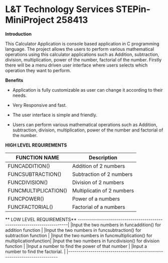 # L&T Technology Services STEPin-MiniProject 258413

**Introduction**

This Calculator Application is console based application in C programming language. The project allows the users to perform various mathematical operations using this calculator applications such as Addition, subtraction, division, multiplication, power of the number, factorial of the number. Firstly there will be a menu driven user interface where users selects which operation they want to perform.

**Benefits**

- Application is fully customizable as user can change it according to their needs.

- Very Responsive and fast.

- The user interface is simple and friendly.

- Users can perform various mathematical operations such as Addition, subtraction, division, multiplication, power of the number and factorial of the number.

**HIGH LEVEL REQUIREMENTS**

FUNCTION NAME       |   Description 
---------------	    | ----------------------------  
FUNCADDITION()	    |   Addition of 2 numbers
FUNCSUBTRACTION()   |   Subtraction of 2 numbers
FUNCDIVISION()	    |   Division of 2 numbers
FUNCMULTIPLICATION()|   Multiplicatin of 2 numbers
FUNCPOWER()	        |   Power of a numbers
FUNCFACTORIAL()     |   Factorial of a numbers
**
LOW LEVEL REQUIREMENTS**
-------------------------------------------------------------------------|
|Input the two numbers in funcaddition() for addition function		       |
|Input the two numbers in funcsubtraction() for subtraction function	   |
|Input the two numbers in funcmultiplication() for multiplicationfunction|
|Input the two numbers in funcdivision() for division function           |
|Input a number to find the power of that number                         |
|Input a number to find the factorial.                                   |
|-------------------------------------------------------------------------

